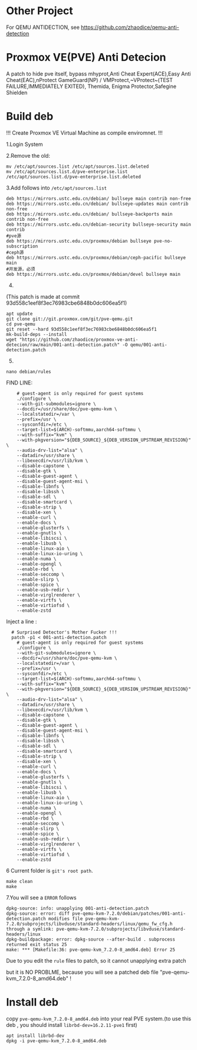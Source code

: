 # Other Project
For QEMU ANTIDECTION, see https://github.com/zhaodice/qemu-anti-detection

# Proxmox VE(PVE) Anti Detecion
A patch to hide pve itself, bypass mhyprot,Anti Cheat Expert(ACE),Easy Anti Cheat(EAC),nProtect GameGuard(NP) / VMProtect,~VProtect~(TEST FAILURE,IMMEDIATELY EXITED), Themida, Enigma Protector,Safegine Shielden


# Build deb

!!! Create Proxmox VE Virtual Machine as compile enviromnet. !!!

1.Login System


2.Remove the old:
```
mv /etc/apt/sources.list /etc/apt/sources.list.deleted
mv /etc/apt/sources.list.d/pve-enterprise.list /etc/apt/sources.list.d/pve-enterprise.list.deleted
```


3.Add follows into `/etc/apt/sources.list`
```
deb https://mirrors.ustc.edu.cn/debian/ bullseye main contrib non-free
deb https://mirrors.ustc.edu.cn/debian/ bullseye-updates main contrib non-free
deb https://mirrors.ustc.edu.cn/debian/ bullseye-backports main contrib non-free
deb https://mirrors.ustc.edu.cn/debian-security bullseye-security main contrib
#pve源
deb https://mirrors.ustc.edu.cn/proxmox/debian bullseye pve-no-subscription
#ceph源
deb https://mirrors.ustc.edu.cn/proxmox/debian/ceph-pacific bullseye main
#开发源，必须
deb https://mirrors.ustc.edu.cn/proxmox/debian/devel bullseye main
```


4.
(This patch is made at commit 93d558c1eef8f3ec76983cbe6848b0dc606ea5f1)
```
apt update
git clone git://git.proxmox.com/git/pve-qemu.git
cd pve-qemu
git reset --hard 93d558c1eef8f3ec76983cbe6848b0dc606ea5f1
mk-build-deps --install
wget "https://github.com/zhaodice/proxmox-ve-anti-detecion/raw/main/001-anti-detection.patch" -O qemu/001-anti-detection.patch
```

5.

`nano debian/rules`

FIND LINE:

```
	# guest-agent is only required for guest systems
	./configure \
	--with-git-submodules=ignore \
	--docdir=/usr/share/doc/pve-qemu-kvm \
	--localstatedir=/var \
	--prefix=/usr \
	--sysconfdir=/etc \
	--target-list=$(ARCH)-softmmu,aarch64-softmmu \
	--with-suffix="kvm" \
	--with-pkgversion="${DEB_SOURCE}_${DEB_VERSION_UPSTREAM_REVISION}" \
	--audio-drv-list="alsa" \
	--datadir=/usr/share \
	--libexecdir=/usr/lib/kvm \
	--disable-capstone \
	--disable-gtk \
	--disable-guest-agent \
	--disable-guest-agent-msi \
	--disable-libnfs \
	--disable-libssh \
	--disable-sdl \
	--disable-smartcard \
	--disable-strip \
	--disable-xen \
	--enable-curl \
	--enable-docs \
	--enable-glusterfs \
	--enable-gnutls \
	--enable-libiscsi \
	--enable-libusb \
	--enable-linux-aio \
	--enable-linux-io-uring \
	--enable-numa \
	--enable-opengl \
	--enable-rbd \
	--enable-seccomp \
	--enable-slirp \
	--enable-spice \
	--enable-usb-redir \
	--enable-virglrenderer \
	--enable-virtfs \
	--enable-virtiofsd \
	--enable-zstd
```


Inject a line :

```
  # Surprised Detector's Mother Fucker !!!
  patch -p1 < 001-anti-detection.patch
	# guest-agent is only required for guest systems
	./configure \
	--with-git-submodules=ignore \
	--docdir=/usr/share/doc/pve-qemu-kvm \
	--localstatedir=/var \
	--prefix=/usr \
	--sysconfdir=/etc \
	--target-list=$(ARCH)-softmmu,aarch64-softmmu \
	--with-suffix="kvm" \
	--with-pkgversion="${DEB_SOURCE}_${DEB_VERSION_UPSTREAM_REVISION}" \
	--audio-drv-list="alsa" \
	--datadir=/usr/share \
	--libexecdir=/usr/lib/kvm \
	--disable-capstone \
	--disable-gtk \
	--disable-guest-agent \
	--disable-guest-agent-msi \
	--disable-libnfs \
	--disable-libssh \
	--disable-sdl \
	--disable-smartcard \
	--disable-strip \
	--disable-xen \
	--enable-curl \
	--enable-docs \
	--enable-glusterfs \
	--enable-gnutls \
	--enable-libiscsi \
	--enable-libusb \
	--enable-linux-aio \
	--enable-linux-io-uring \
	--enable-numa \
	--enable-opengl \
	--enable-rbd \
	--enable-seccomp \
	--enable-slirp \
	--enable-spice \
	--enable-usb-redir \
	--enable-virglrenderer \
	--enable-virtfs \
	--enable-virtiofsd \
	--enable-zstd
```

6 Current folder is `git's root path`.
```
make clean
make
```

7.You will see a `ERROR` follows

```
dpkg-source: info: unapplying 001-anti-detection.patch
dpkg-source: error: diff pve-qemu-kvm-7.2.0/debian/patches/001-anti-detection.patch modifies file pve-qemu-kvm-7.2.0/subprojects/libvduse/standard-headers/linux/qemu_fw_cfg.h through a symlink: pve-qemu-kvm-7.2.0/subprojects/libvduse/standard-headers/linux
dpkg-buildpackage: error: dpkg-source --after-build . subprocess returned exit status 25
make: *** [Makefile:36: pve-qemu-kvm_7.2.0-8_amd64.deb] Error 25
```

Due to you edit the `rule` files to patch, so it cannot unapplying extra patch

but it is NO PROBLME, because you will see a patched deb file "pve-qemu-kvm_7.2.0-8_amd64.deb" !

# Install deb

copy `pve-qemu-kvm_7.2.0-8_amd64.deb` into your real PVE system.(to use this deb , you should install `librbd-dev=16.2.11-pve1` first)
```
apt install librbd-dev
dpkg -i pve-qemu-kvm_7.2.0-8_amd64.deb
```
